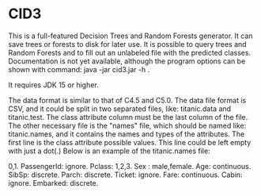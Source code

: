 # CID3

This is a full-featured Decision Trees and Random Forests generator. It can save trees or forests to disk for later use. It is possible to query trees and Random Forests and to fill out an unlabeled file with the predicted classes. Documentation is not yet available, although the program options can be shown with command: 
java -jar cid3.jar -h .

It requires JDK 15 or higher.

The data format is similar to that of C4.5 and C5.0. The data file format is CSV, and it could be split in two separated files, like: titanic.data and titanic.test.   The class attribute column must be the last column of the file. The other necessary file is the "names" file, which should be named like: titanic.names, and it contains the names and types of the attributes. The first line is the class attribute possible values. This line could be left empty with just a dot(.) Below is an example of the titanic.names file:

0,1.
PassengerId: ignore.
Pclass: 1,2,3.
Sex : male,female.
Age: continuous.
SibSp: discrete.
Parch: discrete.
Ticket: ignore.
Fare: continuous.
Cabin: ignore.
Embarked: discrete.
